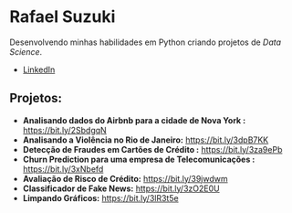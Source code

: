 # Rafael Suzuki

Desenvolvendo minhas habilidades em Python criando projetos de *Data Science*.

* [LinkedIn](https://www.linkedin.com/in/rafael-suzuki-244184209/)

## Projetos:
* **Analisando dados do Airbnb para a cidade de Nova York :** https://bit.ly/2SbdgqN
* **Analisando a Violência no Rio de Janeiro:** https://bit.ly/3dpB7KK
* **Detecção de Fraudes em Cartões de Crédito :** https://bit.ly/3za9ePb
* **Churn Prediction para uma empresa de Telecomunicações :** https://bit.ly/3xNbefd
* **Avaliação de Risco de Crédito:** https://bit.ly/39jwdwm
* **Classificador de Fake News:** https://bit.ly/3zO2E0U
* **Limpando Gráficos:** https://bit.ly/3lR3t5e
